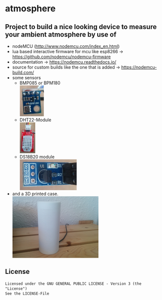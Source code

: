 # atmosphere
Project to build a nice looking device to measure your ambient atmosphere by use of 
-

- nodeMCU (http://www.nodemcu.com/index_en.html)
 - lua based interactive firmware for mcu like esp8266 -> https://github.com/nodemcu/nodemcu-firmware
 - documentation -> https://nodemcu.readthedocs.io/
 - source for custom builds like the one that is added -> https://nodemcu-build.com/ 
- some sensors 
  - BMP085 or BPM180 <br /><img height="100" title="BMP180" src="https://raw.githubusercontent.com/willwach/atmosphere/master/case/sensorBPM180.jpg"/>
  - DHT22-Module<br /><img height="100" title="DHT22" src="https://raw.githubusercontent.com/willwach/atmosphere/master/case/sensorDHT22.jpg"/>
  - DS18B20 module<br /><img height="100" title="DS18B20" src="https://raw.githubusercontent.com/willwach/atmosphere/master/case/sensorDS18B20.jpg"/>
- and a 3D printed case.<br /><img height="200" title="3d printed case" src="https://raw.githubusercontent.com/willwach/atmosphere/master/case/case04.jpg"/>

License
-------

    Licensed under the GNU GENERAL PUBLIC LICENSE - Version 3 (the "License")
    See the LICENSE-File

